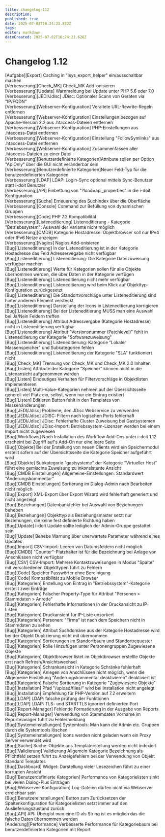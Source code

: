 ```yaml
---
title: changelog-112
description: 
published: true
date: 2025-07-02T16:24:23.832Z
tags: 
editor: markdown
dateCreated: 2025-07-02T16:24:21.626Z
---
```


# Changelog 1.12
<!-- cSpell:disable -->
<!-- markdownlint-disable MD052 -->
[Aufgabe][Export]                            Caching in "isys_export_helper" ein/ausschaltbar machen<br>
[Verbesserung][Check_MK]                     Check_MK Add-onisieren<br>
[Verbesserung][Update]                       Warnmeldung bei Update unter PHP 5.6 oder 7.0<br>
[Verbesserung][JEDI/Jdisc]                   JDisc: Optionaler Scann von Geräten via "IP/FQDN"<br>
[Verbesserung][Webserver-Konfiguration]      Veraltete URL-Rewrite-Regeln entfernen<br>
[Verbesserung][Webserver-Konfiguration]      Einstellungen bezogen auf Apache-Version 2.2 aus .htaccess-Dateien entfernen<br>
[Verbesserung][Webserver-Konfiguration]      PHP-Einstellungen aus .htaccess-Datei entfernen<br>
[Verbesserung][Webserver-Konfiguration]      Einstellung "FollowSymlinks" aus .htaccess-Datei entfernen<br>
[Verbesserung][Webserver-Konfiguration]      Zusammenfassen aller .htaccess-Dateien zu einer Datei<br>
[Verbesserung][Benutzerdefinierte Kategorien]Attribute sollen per Option "ApiOnly" über die GUI nicht veränderbar sein<br>
[Verbesserung][Benutzerdefinierte Kategorien]Neuer Feld-Typ für die benutzerdefinierten Kategorien<br>
[Verbesserung][LDAP]                         LDAP: Login-Sync optional mittels Sync-Benutzer statt i-doit Benutzer<br>
[Verbesserung][API]                          Einbettung von "?load=api_properties" in die i-doit Konfiguration<br>
[Verbesserung][Suche]                        Erneuerung des Suchindex über die Oberfläche<br>
[Verbesserung][Console]                      Command zur Befüllung von dynamischen Gruppen<br>
[Verbesserung][Code]                         PHP 7.2 Kompatibilität<br>
[Verbesserung][Listeneditierung]             Listeneditierung - Kategorie "Betriebssystem": Auswahl der Variante nicht möglich<br>
[Verbesserung][CMDB]                         Kategorie Hostadresse: Objektbrowser soll nur IPv4 oder IPv6 Netze anzeigen<br>
[Verbesserung][Nagios]                       Nagios Add-onisieren<br>
[Bug][Listeneditierung]                      In der Listeneditierung ist in der Kategorie Hostadresse das Feld Adresservegabe nicht verfügbar<br>
[Bug][Listeneditierung]                      Listeneditierung: Die Kategorie Dateizuweisung verfügbar machen<br>
[Bug][Listeneditierung]                      Werte für Kategorien sollen für alle Objekte übernommen werden, die über Daten in der Kategorie verfügen<br>
[Bug][Listeneditierung]                      Listeneditierung nicht mehr verfügbar<br>
[Bug][Listeneditierung]                      Listeneditierung wird beim Klick auf Objekttyp-Konfiguration zurückgesetzt<br>
[Bug][Listeneditierung]                      Die Standortvorschläge unter Listeneditierung sind hinter anderem Element versteckt<br>
[Bug][Listeneditierung]                      Darstellung der Icons in Listeneditierung korrigieren<br>
[Bug][Listeneditierung]                      Bei der Listeneditierung MUSS man eine Auswahl bei Ja/Nein Feldern treffen<br>
[Bug][Listeneditierung]                      Attribut Adressvergabe (Kategorie Hostadresse) nicht in Listeneditierung verfügbar<br>
[Bug][Listeneditierung]                      Attribut "Versionsnummer (Patchlevel)" fehlt in Listeneditierung der Kategorie "Softwarezuweisung"<br>
[Bug][Listeneditierung]                      Listeneditierung: Kategorie "Lokaler Massenspeicher" und Subkategorien fehlen<br>
[Bug][Listeneditierung]                      Listeneditierung der Kategorie "SLA" funktioniert nicht<br>
[Bug][Check_MK]                              Trennung von Check_MK und Check_MK 2.0 Inhalten<br>
[Bug][Listen]                                Attribute der Kategorie "Speicher" können nicht in die Listenansicht aufgenommen werden<br>
[Bug][Listen]                                Eindeutiges Verhalten für Filtervorschläge in Objektlisten implementieren<br>
[Bug][Listen]                                Multi-Value-Kategorien nehmen auf der Übersichtsseite generell viel Platz ein, selbst, wenn nur ein Eintrag existiert<br>
[Bug][Listen]                                Editieren Button fehlt in den Templates von Massenänderungen<br>
[Bug][JEDI/Jdisc]                            Probleme, den JDisc Webservice zu verwenden<br>
[Bug][JEDI/Jdisc]                            JDISC: Filtern nach logischen Ports fehlerhaft<br>
[Bug][JEDI/Jdisc]                            JDisc: Fehlerhafte Cluster Zuweisung bei Gastsystemen<br>
[Bug][JEDI/Jdisc]                            JDisc-Import: Betriebssystem-Lizenzen werden bei einem Import nicht zugewiesen<br>
[Bug][Workflows]                             Nach Installation des Workflow Add-Ons unter i-doit 1.12 erscheint bei Zugriff auf's Add-On nur eine leere Seite<br>
[Bug][Objekte]                               Bei der Erstellung von neuen Clients wird ein Speichermodul erstellt sofern auf der Übersichtsseite die Kategorie Speicher aufgeführt wird<br>
[Bug][Objekte]                               Subkategorie "gastsysteme" der Kategorie "Virtueller Host" führt eine gemischte Zuweisung zu inkonsistente Ansicht<br>
[Bug][CMDB Einstellungen]                    Allgemeine-Einstellungen: Standardwert "Änderungskommentar"<br>
[Bug][CMDB Einstellungen]                    Sortierung im Dialog-Admin nach Bearbeiten nicht möglich<br>
[Bug][Export]                                XML-Export über Export Wizard wird fehlerhaft generiert und nicht angezeigt<br>
[Bug][Beziehungen]                           Datenbankfehler bei Auswahl von Beziehungen beheben<br>
[Bug][Beziehungen]                           Objekttyp als Beziehungsmaster setzt nur Beziehungen, die keine fest definierte Richtung haben<br>
[Bug][Update]                                i-doit Update sollte lediglich der Admin-Gruppe gestattet sein<br>
[Bug][Update]                                Behebe Warnung über unerwartete Parameter während eines Updates<br>
[Bug][Import]                                CSV-Import: Leeren von Datumsfeldern nicht möglich<br>
[Bug][CMDB]                                  "Counter"-Platzhalter ist für die Bezeichnung bei Anlage von Anschlüssen nicht verfügbar<br>
[Bug][CSV]                                   CSV-Import: Mehrere Kontaktzuweisungen  in Modus "Spalte" mit verschiedenen Objekttypen führt zu Fehlern<br>
[Bug][Code]                                  Speicher Passwörter ohne Bereinigung<br>
[Bug][Code]                                  Kompatibilität zu Mobile Browser<br>
[Bug][Kategorien]                            Erstellung von Eintrag in "Betriebssystem"-Kategorie erstellt zwei Einträge<br>
[Bug][Kategorien]                            Falscher Property-Type für Attribut "Personen > Stammdaten > Anrede"<br>
[Bug][Kategorien]                            Fehlerhafte Informationen in der Druckansicht zu IP-Listen<br>
[Bug][Kategorien]                            Druckansicht für IP-Liste unsortiert<br>
[Bug][Kategorien]                            Personen: "Firma" ist nach dem Speichern nicht in Stammdaten zu sehen<br>
[Bug][Kategorien]                            Attribut Suchdomäne aus der Kategorie Hostadresse wird bei der Objekt Duplizierung nicht mit übernommen<br>
[Bug][Kategorien]                            Sortierungen im Standortbaum und Standortrequester<br>
[Bug][Kategorien]                            Rolle Hinzufügen unter Personengruppen Zugewiesene Objekte<br>
[Bug][Kategorien]                            Objektbrowser listet im Objektbrowser erstellte Objekte erst nach Refresh/Ansichtswechsel<br>
[Bug][Kategorien]                            Schrankansicht in Kategorie Schränke fehlerhaft<br>
[Bug][Kategorien]                            Anlegen von Anschlüssen nicht möglich, wenn die Allgemeine Einstellung "Änderungskommentar deaktivieren" deaktiviert ist<br>
[Bug][Kategorien]                            Falsche Sortierung in Kategorie "Zugewiesene Objekte"<br>
[Bug][Installation]                          Pfad "/upload/files/" wird bei Installation nicht angelegt<br>
[Bug][Installation]                          Empfehlung für PHP-Version auf 7.2 erweitern<br>
[Bug][LDAP]                                  LDAP: falsche prüfung der Funktionen<br>
[Bug][LDAP]                                  LDAP: TLS- und STARTTLS ignoriert definierten Port<br>
[Bug][Report-Manager]                        Fehlende Formatierung in der Ausgabe von Reports<br>
[Bug][Report-Manager]                        Verwendung von Stammdaten Vorname im Reportmanager führt zu Fehlermeldung<br>
[Bug][Systemeinstellungen]                   Systemtools: Man kann die Admin etc. Gruppen durch die Systemtools löschen<br>
[Bug][Systemeinstellungen]                   Icons werden nicht geladen wenn ein Proxy Server verwendet wird<br>
[Bug][Suche]                                 Suche: Objekte aus Templaterstellung werden nicht indexiert<br>
[Bug][Validierung]                           Validierung Allgemein Kategorie Bezeichnung als Pflichtfeld setzen führt zu Anzeigefehlern bei der Verwendung von Objekt Standard Templates<br>
[Bug][Dashboard]                             Widget: Darstellung vieler Lesezeichen führt zu einer korrupten Ansicht<br>
[Bug][Benutzerdefinierte Kategorien]         Performance von Kategorielisten sinkt bei vielen Dialog-Plus Einträgen<br>
[Bug][Webserver-Konfiguration]               Log-Dateien dürfen nicht via Webserver erreichbar sein<br>
[Bug][Benutzereinstellungen]                 Button zum Zurücksetzen der Spaltenkonfiguration für Kategorielisten setzt immer auf den Auslieferungszustand zurück<br>
[Bug][API]                                   API: Übergibt man eine ID als String ist es möglich das die falsche Daten übernommen werden<br>
[Änderung][Performance]                      Verbesserte Performance für Kategoriebaum bei benutzerdefinierten Kategorien mit Report<br>
